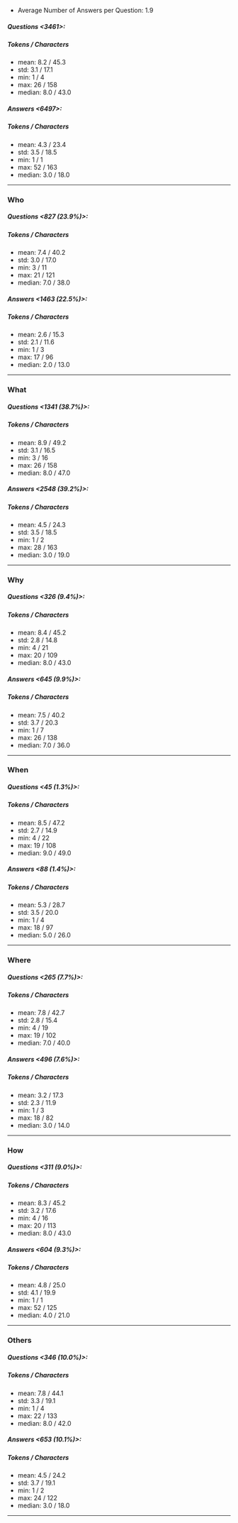 * Average Number of Answers per Question: 1.9
##### Questions <3461>:
##### Tokens / Characters 
* mean: 8.2 / 45.3
* std: 3.1 / 17.1
* min: 1 / 4
* max: 26 / 158
* median: 8.0 / 43.0
##### Answers <6497>:
##### Tokens / Characters 
* mean: 4.3 / 23.4
* std: 3.5 / 18.5
* min: 1 / 1
* max: 52 / 163
* median: 3.0 / 18.0
------
### Who
##### Questions <827 (23.9%)>:
##### Tokens / Characters 
* mean: 7.4 / 40.2
* std: 3.0 / 17.0
* min: 3 / 11
* max: 21 / 121
* median: 7.0 / 38.0
##### Answers <1463 (22.5%)>:
##### Tokens / Characters 
* mean: 2.6 / 15.3
* std: 2.1 / 11.6
* min: 1 / 3
* max: 17 / 96
* median: 2.0 / 13.0
------
### What
##### Questions <1341 (38.7%)>:
##### Tokens / Characters 
* mean: 8.9 / 49.2
* std: 3.1 / 16.5
* min: 3 / 16
* max: 26 / 158
* median: 8.0 / 47.0
##### Answers <2548 (39.2%)>:
##### Tokens / Characters 
* mean: 4.5 / 24.3
* std: 3.5 / 18.5
* min: 1 / 2
* max: 28 / 163
* median: 3.0 / 19.0
------
### Why
##### Questions <326 (9.4%)>:
##### Tokens / Characters 
* mean: 8.4 / 45.2
* std: 2.8 / 14.8
* min: 4 / 21
* max: 20 / 109
* median: 8.0 / 43.0
##### Answers <645 (9.9%)>:
##### Tokens / Characters 
* mean: 7.5 / 40.2
* std: 3.7 / 20.3
* min: 1 / 7
* max: 26 / 138
* median: 7.0 / 36.0
------
### When
##### Questions <45 (1.3%)>:
##### Tokens / Characters 
* mean: 8.5 / 47.2
* std: 2.7 / 14.9
* min: 4 / 22
* max: 19 / 108
* median: 9.0 / 49.0
##### Answers <88 (1.4%)>:
##### Tokens / Characters 
* mean: 5.3 / 28.7
* std: 3.5 / 20.0
* min: 1 / 4
* max: 18 / 97
* median: 5.0 / 26.0
------
### Where
##### Questions <265 (7.7%)>:
##### Tokens / Characters 
* mean: 7.8 / 42.7
* std: 2.8 / 15.4
* min: 4 / 19
* max: 19 / 102
* median: 7.0 / 40.0
##### Answers <496 (7.6%)>:
##### Tokens / Characters 
* mean: 3.2 / 17.3
* std: 2.3 / 11.9
* min: 1 / 3
* max: 18 / 82
* median: 3.0 / 14.0
------
### How
##### Questions <311 (9.0%)>:
##### Tokens / Characters 
* mean: 8.3 / 45.2
* std: 3.2 / 17.6
* min: 4 / 16
* max: 20 / 113
* median: 8.0 / 43.0
##### Answers <604 (9.3%)>:
##### Tokens / Characters 
* mean: 4.8 / 25.0
* std: 4.1 / 19.9
* min: 1 / 1
* max: 52 / 125
* median: 4.0 / 21.0
------
### Others
##### Questions <346 (10.0%)>:
##### Tokens / Characters 
* mean: 7.8 / 44.1
* std: 3.3 / 19.1
* min: 1 / 4
* max: 22 / 133
* median: 8.0 / 42.0
##### Answers <653 (10.1%)>:
##### Tokens / Characters 
* mean: 4.5 / 24.2
* std: 3.7 / 19.1
* min: 1 / 2
* max: 24 / 122
* median: 3.0 / 18.0
------
